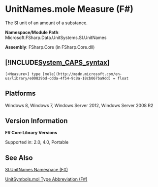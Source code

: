 # UnitNames.mole Measure (F#)

The SI unit of an amount of a substance.

**Namespace/Module Path**: Microsoft.FSharp.Data.UnitSystems.SI.UnitNames

**Assembly**: FSharp.Core (in FSharp.Core.dll)


## [!INCLUDE[System_CAPS_syntax](//System/Token/System_CAPS_syntax_md.md)]

```
[<Measure>] type [mole](http://msdn.microsoft.com/en-us/library/e00829bd-cdda-4f54-9c8a-18cb067ba9dd) = float
```

## Platforms
Windows 8, Windows 7, Windows Server 2012, Windows Server 2008 R2


## Version Information
**F# Core Library Versions**

Supported in: 2.0, 4.0, Portable




## See Also
[SI.UnitNames Namespace &#40;F&#35;&#41;](SI.UnitNames+Namespace+28%F%2329%.md)

[UnitSymbols.mol Type Abbreviation &#40;F&#35;&#41;](UnitSymbols.mol+Type+Abbreviation+28%F%2329%.md)

